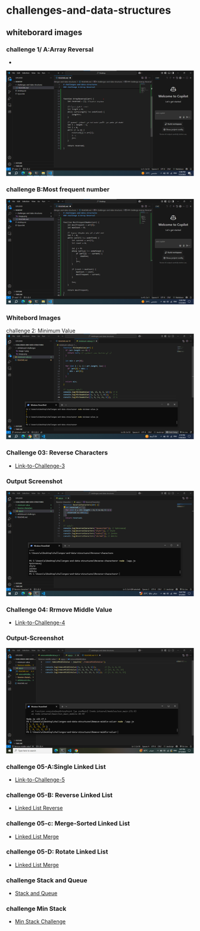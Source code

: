 # challenges-and-data-structures

## whiteborard images

### challenge 1/ A:Array Reversal

*

![Array-Reversal-whiteboard](./whiteboard-challenges/./array-reversal.png)

### challenge B:Most frequent number

![Most frequent number whiteboard](./whiteboard-challenges/./mostfrequent-number.png)

### Whitebord Images

challenge 2: Minimum Value
![Minimum-Value](./whiteboard-challenges/./minimumvalue.png)

### Challenge 03: Reverse Characters

* [Link-to-Challenge-3](./Reverse-characters/README.md)

### Output Screenshot

![Console Output](./Reverse-characters/./reverse-characters.png)

### Challenge 04: Rrmove Middle Value

* [Link-to-Challenge-4](./Remove-middle-value/README.md)

### Output-Screenshot

![Console Output](./Remove-middle-value/removemiddle.png)

### challenge 05-A:Single  Linked List

* [Link-to-Challenge-5](/Data-Structures/Linked-List/Linked-List-Implementation/README.md)

### challenge 05-B: Reverse Linked List

* [Linked List Reverse](./Data-Structures/Linked-List/Linked-List-Implementation/Reverse/README.md)

### challenge 05-c: Merge-Sorted Linked List

* [Linked List Merge](./Data-Structures/Linked-List/Linked-List-Implementation/MergeSorted/README.md)

### challenge 05-D: Rotate Linked List

* [Linked List Merge](./Data-Structures/Linked-List/Linked-List-Implementation/RotateLinkedList/README.md)

### challenge Stack and Queue

* [Stack and Queue](./Data-Structures/stack-queue/stack-queue-imlementation/README.md)

### challenge Min Stack

* [Min Stack Challenge](./Data-Structures/stack-queue/Min-Stack/README.md)
